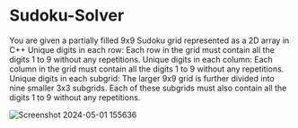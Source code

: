 # Sudoku-Solver
You are given a partially filled 9x9 Sudoku grid represented as a 2D array in C++
Unique digits in each row: Each row in the grid must contain all the digits 1 to 9 without any repetitions.
Unique digits in each column: Each column in the grid must contain all the digits 1 to 9 without any repetitions.
Unique digits in each subgrid: The larger 9x9 grid is further divided into nine smaller 3x3 subgrids. Each of these
subgrids must also contain all the digits 1 to 9 without any repetitions.

![Screenshot 2024-05-01 155636](https://github.com/AyushPanwar0705/Sudoku-Solver/assets/115878989/0e85b923-1718-46b1-9045-3a1f0952a611)

